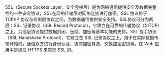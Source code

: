 SSL（Secure Sockets Layer，安全套接层）是为网络通信提供安全及数据完整性的一种安全协议，SSL在网络传输层对网络连接进行加密。SSL 协议位于 TCP/IP 协议与应用层协议之间，为数据通信提供安全支持。SSL协议可分为两层：SSL 记录协议（SSL Record Protocol），它建立在可靠的传输协议（如TCP）之上，为高层协议提供数据封闭、压缩、加密等基本功能的支持。SSL 握手协议（SSL Handshake Protocol），它建立在 SSL 记录协议之上，用于在实际数据传输开始前，通信双方进行身份认证、协商加密算法、交换加密密钥等。在 Web 应用中是通过 HTTPS 来实现 SSL  的。